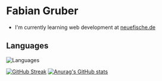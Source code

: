   # Fabian Gruber
  
 * I'm currently learning web development at [neuefische.de](https://www.neuefische.de/)


 
 ## Languages

![Languages](https://user-images.githubusercontent.com/95469432/161282557-045fed1a-cb0d-4d04-a91e-3668e2218bf7.png)


[![GitHub Streak](https://github-readme-streak-stats.herokuapp.com/?user=FaGru&theme=dark)](https://git.io/streak-stats) [![Anurag's GitHub stats](https://github-readme-stats.vercel.app/api?username=FaGru&theme=dark)](https://github.com/anuraghazra/github-readme-stats)
